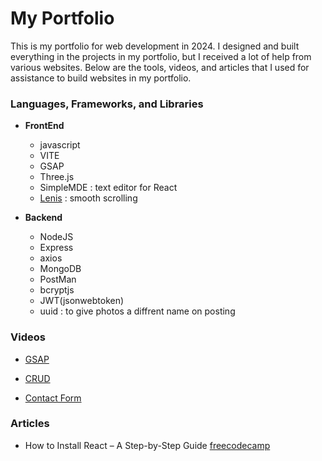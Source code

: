 # My Portfolio

This is my portfolio for web development in 2024. I designed and built everything in the projects in my portfolio, but I received a lot of help from various websites. Below are the tools, videos, and articles that I used for assistance to build websites in my portfolio.

### Languages, Frameworks, and Libraries

- **FrontEnd**

  - javascript
  - VITE
  - GSAP
  - Three.js
  - SimpleMDE : text editor for React
  - [Lenis](https://github.com/darkroomengineering/lenis/blob/main/packages/react/README.md) : smooth scrolling

- **Backend**

  - NodeJS
  - Express
  - axios
  - MongoDB
  - PostMan
  - bcryptjs
  - JWT(jsonwebtoken)
  - uuid : to give photos a diffrent name on posting

### Videos

- [GSAP](https://youtu.be/kRQbRAJ4-Fs?si=4xL6sY3F5jl1MgSK)

- [CRUD](https://youtu.be/e_lJYRaMo60?si=ArTeDe4SHFpAlxYb)

- [Contact Form](https://youtu.be/94_6JPDi13g?si=StKpavR0EkWnqQcg)

### Articles

- How to Install React – A Step-by-Step Guide [freecodecamp](https://www.freecodecamp.org/news/how-to-install-react-a-step-by-step-guide/)
